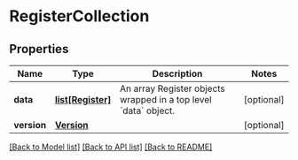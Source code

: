 # RegisterCollection

## Properties
Name | Type | Description | Notes
------------ | ------------- | ------------- | -------------
**data** | [**list[Register]**](Register.md) | An array Register objects wrapped in a top level &#x60;data&#x60; object. | [optional] 
**version** | [**Version**](Version.md) |  | [optional] 

[[Back to Model list]](../README.md#documentation-for-models) [[Back to API list]](../README.md#documentation-for-api-endpoints) [[Back to README]](../README.md)


